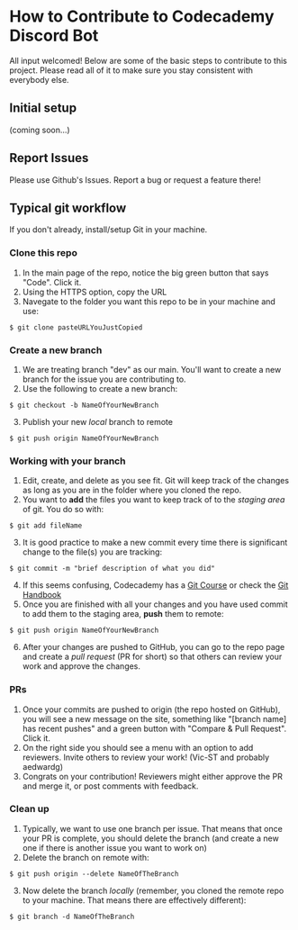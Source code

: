 # How to Contribute to Codecademy Discord Bot

All input welcomed! Below are some of the basic steps to contribute to this project. Please read all of it to make sure you stay consistent with everybody else.

## Initial setup

(coming soon...)

## Report Issues

Please use Github's Issues. Report a bug or request a feature there!

## Typical git workflow

If you don't already, install/setup Git in your machine.

### Clone this repo

1. In the main page of the repo, notice the big green button that says "Code". Click it.
2. Using the HTTPS option, copy the URL
3. Navegate to the folder you want this repo to be in your machine and use:
```
$ git clone pasteURLYouJustCopied
```

### Create a new branch

1. We are treating branch "dev" as our main. You'll want to create a new branch for the issue you are contributing to.
2. Use the following to create a new branch:
```
$ git checkout -b NameOfYourNewBranch
```
3. Publish your new *local* branch to remote
```
$ git push origin NameOfYourNewBranch
```

### Working with your branch

1. Edit, create, and delete as you see fit. Git will keep track of the changes as long as you are in the folder where you cloned the repo.
2. You want to **add** the files you want to keep track of to the *staging area* of git. You do so with:
```
$ git add fileName
```
3. It is good practice to make a new commit every time there is significant change to the file(s) you are tracking:
```
$ git commit -m "brief description of what you did"
```
4. If this seems confusing, Codecademy has a [Git Course](https://www.codecademy.com/learn/learn-git) or check the [Git Handbook](https://guides.github.com/introduction/git-handbook/#basic-git)
5. Once you are finished with all your changes and you have used commit to add them to the staging area, **push** them to remote:
```
$ git push origin NameOfYourNewBranch
```
6. After your changes are pushed to GitHub, you can go to the repo page and create a *pull request* (PR for short) so that others can review your work and approve the changes.

### PRs

1. Once your commits are pushed to origin (the repo hosted on GitHub), you will see a new message on the site, something like "[branch name] has recent pushes" and a green button with "Compare & Pull Request". Click it.
2. On the right side you should see a menu with an option to add reviewers. Invite others to review your work! (Vic-ST and probably aedwardg)
3. Congrats on your contribution! Reviewers might either approve the PR and merge it, or post comments with feedback.

### Clean up

1. Typically, we want to use one branch per issue. That means that once your PR is complete, you should delete the branch (and create a new one if there is another issue you want to work on)
2. Delete the branch on remote with:
```
$ git push origin --delete NameOfTheBranch
```
3. Now delete the branch *locally* (remember, you cloned the remote repo to your machine. That means there are effectively different):
```
$ git branch -d NameOfTheBranch
```
